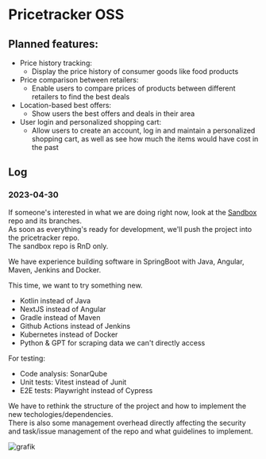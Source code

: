 # Pricetracker OSS

## Planned features:
- Price history tracking: 
  - Display the price history of consumer goods like food products
- Price comparison between retailers:
  - Enable users to compare prices of products between different retailers to find the best deals
- Location-based best offers: 
  - Show users the best offers and deals in their area
- User login and personalized shopping cart:
  - Allow users to create an account, log in and maintain a personalized shopping cart, as well as see how much the items would have cost in the past  

## Log
### 2023-04-30
If someone's interested in what we are doing right now, look at the [Sandbox](https://github.com/cosmictribes/sandbox) repo and its branches.  
As soon as everything's ready for development, we'll push the project into the pricetracker repo.  
The sandbox repo is RnD only.  

We have experience building software in SpringBoot with Java, Angular, Maven, Jenkins and Docker.  

This time, we want to try something new.  
- Kotlin instead of Java
- NextJS instead of Angular
- Gradle instead of Maven
- Github Actions instead of Jenkins
- Kubernetes instead of Docker
- Python & GPT for scraping data we can't directly access

For testing:
- Code analysis: SonarQube
- Unit tests: Vitest instead of Junit
- E2E tests: Playwright instead of Cypress

We have to rethink the structure of the project and how to implement the new techologies/dependencies.  
There is also some management overhead directly affecting the security and task/issue management of the repo and what guidelines to implement.  

  
  
![grafik](https://user-images.githubusercontent.com/123939408/234936575-a13718f4-8f63-433a-85a1-dd525c35a768.png)
